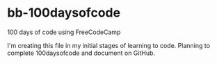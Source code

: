 # bb-100daysofcode
100 days of code using FreeCodeCamp

I'm creating this file in my initial stages of learning to code. Planning to complete 100daysofcode and document on GitHub. 

